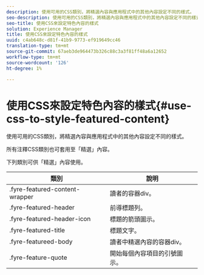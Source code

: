 ```yaml
---
description: 使用可用的CSS類別，將精選內容與應用程式中的其他內容設定不同的樣式。
seo-description: 使用可用的CSS類別，將精選內容與應用程式中的其他內容設定不同的樣式。
seo-title: 使用CSS來設定特色內容的樣式
solution: Experience Manager
title: 使用CSS來設定特色內容的樣式
uuid: c4ab648c-d81f-41b9-9773-ef919649cc46
translation-type: tm+mt
source-git-commit: 67aeb3de964473b326c88c3a3f81ff48a6a12652
workflow-type: tm+mt
source-wordcount: '126'
ht-degree: 1%

---
```



# 使用CSS來設定特色內容的樣式{#use-css-to-style-featured-content}

使用可用的CSS類別，將精選內容與應用程式中的其他內容設定不同的樣式。

所有注釋CSS類別也可套用至「精選」內容。

下列類別可供「精選」內容使用。

| 類別 | 說明 |
|---|---|
| .fyre-featured-content-wrapper | 讀者的容器div。 |
| .fyre-featured-header | 前導標題列。 |
| .fyre-featured-header-icon | 標題的箭頭圖示。 |
| .fyre-featured-title | 標題文字。 |
| .fyre-featureed-body | 讀者中精選內容的容器div。 |
| .fyre-feature-quote | 開始每個內容項目的引號圖示。 |

